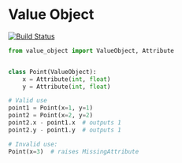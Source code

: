 Value Object
============

[![Build Status](https://travis-ci.org/daddinuz/value_object.svg?branch=master)](https://travis-ci.org/daddinuz/value_object)

```python
from value_object import ValueObject, Attribute


class Point(ValueObject):
    x = Attribute(int, float)
    y = Attribute(int, float)

# Valid use
point1 = Point(x=1, y=1)
point2 = Point(x=2, y=2)
point2.x - point1.x  # outputs 1
point2.y - point1.y  # outputs 1

# Invalid use:
Point(x=3)  # raises MissingAttribute
```
